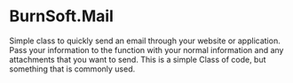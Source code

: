 # BurnSoft.Mail
Simple class to quickly send an email through your website or application.  Pass your information to the function with your normal information and any attachments that you want to send.  This is a simple Class of code, but something that is commonly used.
